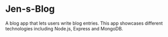 # Jen-s-Blog
A blog app that lets users write blog entries. This app showcases different technologies including Node.js, Express and MongoDB.

